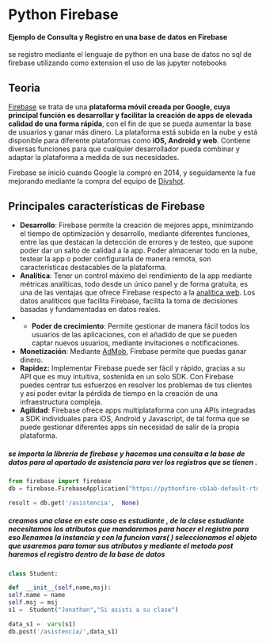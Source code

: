 # Python Firebase
#### Ejemplo de Consulta y Registro en una base de datos en Firebase
se registro mediante el lenguaje de python en una base de datos no sql de firebase utilizando como extension el uso de las jupyter notebooks


## Teoria
[Firebase](https://firebase.google.com/) se trata de una  **plataforma móvil creada por Google, cuya principal función es desarrollar y facilitar la creación de apps de elevada calidad de una forma rápida**, con el fin de que se pueda aumentar la base de usuarios y ganar más dinero. La plataforma está subida en la nube y está disponible para diferente plataformas como  **iOS, Android y web**. Contiene diversas funciones para que cualquier desarrollador pueda combinar y adaptar la plataforma a medida de sus necesidades.

Firebase se inició cuando Google la compró en 2014, y seguidamente la fue mejorando mediante la compra del equipo de  [Divshot](https://divshot.com/).

## **Principales características de Firebase**

-   **Desarrollo**: Firebase permite la creación de mejores apps, minimizando el tiempo de optimización y desarrollo, mediante diferentes funciones, entre las que destacan la detección de errores y de testeo, que supone poder dar un salto de calidad a la app. Poder almacenar todo en la nube, testear la app o poder configurarla de manera remota, son características destacables de la plataforma.
-   **Analitica**: Tener un control máximo del rendimiento de la app mediante métricas analíticas, todo desde un único panel y de forma gratuita, es una de las ventajas que ofrece Firebase respecto a la  [analítica web](https://www.iebschool.com/blog/herramientas-analisis-web-analitica-usabilidad/ "analítica web"). Los datos analíticos que facilita Firebase, facilita la toma de decisiones basadas y fundamentadas en datos reales.
- -   **Poder de crecimiento**: Permite gestionar de manera fácil todos los usuarios de las aplicaciones, con el añadido de que se pueden captar nuevos usuarios, mediante invitaciones o notificaciones.
-   **Monetización**: Mediante  [AdMob](https://www.iebschool.com/blog/que-es-admob-como-ganar-dinero-mobile-marketing/ "AdMob"), Firebase permite que puedas ganar dinero.
-   **Rapidez:** Implementar Firebase puede ser fácil y rápido, gracias a su API que es muy intuitiva, sostenida en un solo SDK. Con Firebase puedes centrar tus esfuerzos en resolver los problemas de tus clientes y así poder evitar la pérdida de tiempo en la creación de una infraestructura compleja.
-   **Agilidad**: Firebase ofrece apps multiplataforma con una APIs integradas a SDK individuales para iOS, Android y Javascript, de tal forma que se puede gestionar diferentes apps sin necesidad de salir de la propia plataforma.

##### se importa la libreria de firebase y hacemos una consulta a la base de datos para al apartado de asistencia para ver los registros que se tienen .
```python
from firebase import firebase
db = firebase.FirebaseApplication("https://pythonfire-cb1ab-default-rtdb.firebaseio.com/",None)

result = db.get('/asistencia',  None)
```

##### creamos una clase en este caso es estudiante , de la clase estudiante necesitamos los atributos que mandaremos para hacer el registro para eso llenamos la instancia y con la funcion vars( ) seleccionamos el objeto que usaremos para tomar sus atributos y mediante el metodo post haremos el registro dentro de la base de datos
```python
class Student:

def  __init__(self,name,msj):
self.name = name
self.msj = msj
s1 =  Student("Jonathan","Si asisti a su clase")

data_s1 =  vars(s1)
db.post('/asistencia/',data_s1)
```

